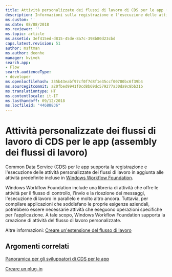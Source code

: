 ```yaml
---
title: Attività personalizzate dei flussi di lavoro di CDS per le app (assembly dei flussi di lavoro)| MicrosoftDocs
description: Informazioni sulla registrazione e l'esecuzione delle attività personalizzate dei flussi di lavoro di CDS per le app in aggiunta alle attività predefinite incluse in Windows Workflow Foundation.
ms.custom: ''
ms.date: 08/08/2018
ms.reviewer: ''
ms.topic: article
ms.assetid: 3ef415ed-d815-45de-8a7c-398b80d23cbd
caps.latest.revision: 51
author: msftman
ms.author: deonhe
manager: kvivek
search.app:
- Flow
search.audienceType:
- developer
ms.openlocfilehash: 335b43eabf97cf0f7d8f1e35ccf00780bc6f39b4
ms.sourcegitcommit: a20fbed9941f0cd8b69dc579277a30da9c8bb31b
ms.translationtype: HT
ms.contentlocale: it-IT
ms.lasthandoff: 09/12/2018
ms.locfileid: "44688836"
---
```

# <a name="custom-cds-for-apps-workflow-activities-workflow-assemblies"></a>Attività personalizzate dei flussi di lavoro di CDS per le app (assembly dei flussi di lavoro)

Common Data Service (CDS) per le app supporta la registrazione e l'esecuzione delle attività personalizzate dei flussi di lavoro in aggiunta alle attività predefinite incluse in [Windows Workflow Foundation](https://docs.microsoft.com/dotnet/framework/windows-workflow-foundation/). 

Windows Workflow Foundation include una libreria di attività che offre le attività per il flusso di controllo, l'invio e la ricezione dei messaggi, l'esecuzione di lavoro in parallelo e molto altro ancora. Tuttavia, per compilare applicazioni che soddisfano le proprie esigenze aziendali, potrebbero essere necessarie attività che eseguono operazioni specifiche per l'applicazione. A tale scopo, Windows Workflow Foundation supporta la creazione di attività del flusso di lavoro personalizzate.

Altre informazioni: [Creare un'estensione del flusso di lavoro](/powerapps/developer/common-data-service/apply-business-logic-with-code) 
  
## <a name="related-topics"></a>Argomenti correlati

[Panoramica per gli sviluppatori di CDS per le app](/powerapps/developer/common-data-service/overview)
  
[Creare un plug-in](/powerapps/developer/common-data-service/apply-business-logic-with-code#create-a-plug-in) 
  

